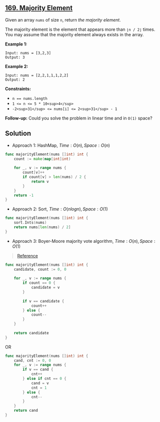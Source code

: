 ## [169. Majority Element](https://leetcode.com/problems/majority-element/)


Given an array `nums` of size `n`, return _the majority element_.

The majority element is the element that appears more than `⌊n / 2⌋` times. You may assume that the majority element always exists in the array.

**Example 1:**

```
Input: nums = [3,2,3]
Output: 3
```

**Example 2:**

```
Input: nums = [2,2,1,1,1,2,2]
Output: 2
```

**Constraints:**

*   `n == nums.length`
*   `1 <= n <= 5 * 10<sup>4</sup>`
*   `-2<sup>31</sup> <= nums[i] <= 2<sup>31</sup> - 1`

**Follow-up:** Could you solve the problem in linear time and in `O(1)` space?



## Solution

- Approach 1: HashMap, $Time: O(n), Space: O(n)​$ 

```go
func majorityElement(nums []int) int {
    count := make(map[int]int)
    
    for _, v := range nums {
        count[v]++
        if count[v] > len(nums) / 2 {
            return v
        }
    }
    return -1
}
```

- Approach 2: Sort, $Time: O(nlogn), Space: O(1)​$ 

```go
func majorityElement(nums []int) int {
    sort.Ints(nums)
    return nums[len(nums) / 2]
}
```

- Approach 3: Boyer-Moore majority vote algorithm, $Time: O(n), Space: O(1)$ 

> [Reference](https://leetcode.com/problems/majority-element/solution/duo-shu-yuan-su-by-leetcode-solution/) 

```go
func majorityElement(nums []int) int {
    candidate, count := 0, 0
    
    for _, v := range nums {
        if count == 0 {
            candidate = v
        }
        
        if v == candidate {
            count++
        } else {
            count--
        }
    }
    
    return candidate
}
```

OR

```go
func majorityElement(nums []int) int {
    cand, cnt := 0, 0
    for _, v := range nums {
        if v == cand {
            cnt++
        } else if cnt == 0 {
            cand = v
            cnt = 1
        } else {
            cnt--
        }
    }
    return cand
}
```

